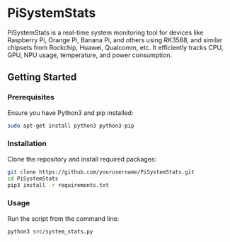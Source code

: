 # PiSystemStats

PiSystemStats is a real-time system monitoring tool for devices like Raspberry Pi, Orange Pi, Banana Pi, and others using RK3588, and similar chipsets from Rockchip, Huawei, Qualcomm, etc. It efficiently tracks CPU, GPU, NPU usage, temperature, and power consumption.

## Getting Started

### Prerequisites

Ensure you have Python3 and pip installed:
```bash
sudo apt-get install python3 python3-pip
```

### Installation
Clone the repository and install required packages:
```bash
git clone https://github.com/yourusername/PiSystemStats.git
cd PiSystemStats
pip3 install -r requirements.txt
```

### Usage
Run the script from the command line:
```bash
python3 src/system_stats.py
```
